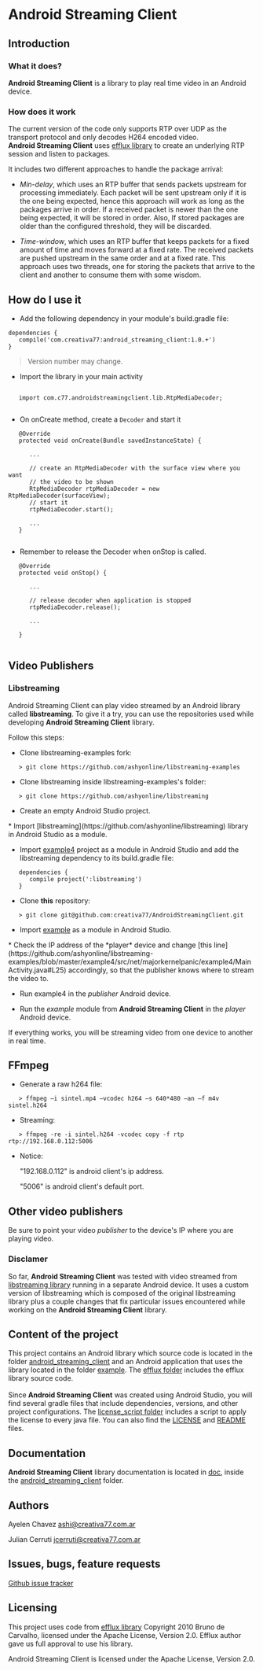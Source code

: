 # Android Streaming Client

## Introduction

### What it does?

**Android Streaming Client** is a library to play real time video in an Android device. <br>

### How does it work

The current version of the code only supports RTP over UDP as the transport protocol and only decodes H264 encoded video. <br>
**Android Streaming Client** uses [efflux library](https://github.com/brunodecarvalho/efflux) to create an underlying RTP session and listen to packages. <br>

It includes two different approaches to handle the package arrival:

 * *Min-delay*, which uses an RTP buffer that sends packets upstream for 
processing immediately. Each packet will be sent upstream only if it is the one 
being expected, hence this approach will work as long as the packages arrive in 
order. If a received packet is newer than the one being expected, it will be 
stored in order. Also, If stored packages are older than the configured threshold, 
they will be discarded.

 * *Time-window*, which uses an RTP buffer that keeps packets for a fixed amount 
of time and moves forward at a fixed rate. The received packets are pushed 
upstream in the same order and at a fixed rate. This approach uses two threads, 
one for storing the packets that arrive to the client and another to consume 
them with some wisdom.

## How do I use it

* Add the following dependency in your module's build.gradle file:

```
dependencies {
   compile('com.creativa77:android_streaming_client:1.0.+')
}
```
> Version number may change.

* Import the library in your main activity

```

   import com.c77.androidstreamingclient.lib.RtpMediaDecoder;
   
```

* On onCreate method, create a `Decoder` and start it

```   
   @Override
   protected void onCreate(Bundle savedInstanceState) {

      ...
   
      // create an RtpMediaDecoder with the surface view where you want 
      // the video to be shown
      RtpMediaDecoder rtpMediaDecoder = new RtpMediaDecoder(surfaceView);   
      // start it
      rtpMediaDecoder.start();
      
      ...
   }
   
```

* Remember to release the Decoder when onStop is called.

```
   @Override
   protected void onStop() {
      
      ...
      
      // release decoder when application is stopped
      rtpMediaDecoder.release();
      
      ...
      
   }
   
```

## Video Publishers

### Libstreaming

Android Streaming Client can play video streamed by an Android library called 
**libstreaming**. To give it a try, you can use the repositories used while 
developing **Android Streaming Client** library. <br>

Follow this steps:

* Clone libstreaming-examples fork:

```
   > git clone https://github.com/ashyonline/libstreaming-examples
```

</p>

* Clone libstreaming inside libstreaming-examples's folder:

```
   > git clone https://github.com/ashyonline/libstreaming
```

</p>

* Create an empty Android Studio project.

</p>
* Import [libstreaming](https://github.com/ashyonline/libstreaming) library in Android Studio as a module.

</p>

* Import [example4](https://github.com/ashyonline/libstreaming-examples/tree/master/example4) project as a module in Android Studio and add the libstreaming dependency to its build.gradle file:<br>

```
   dependencies {
      compile project(':libstreaming')
   }
```

</p>

* Clone **this** repository:

```
   > git clone git@github.com:creativa77/AndroidStreamingClient.git
```

</p>

* Import [example](AndroidStreamingClient/tree/master/example) as a module in Android Studio.

</p>
* Check the IP address of the *player* device and change [this line](https://github.com/ashyonline/libstreaming-examples/blob/master/example4/src/net/majorkernelpanic/example4/MainActivity.java#L25) accordingly, so that the publisher knows where to stream the video to. 
</p>

* Run example4 in the *publisher* Android device.

</p>

* Run the *example* module from **Android Streaming Client** in the *player* Android device.
</p>

If everything works, you will be streaming video from one device to another in real time.

## FFmpeg
* Generate a raw h264 file:

```
   > ffmpeg –i sintel.mp4 –vcodec h264 –s 640*480 –an –f m4v sintel.h264
```

* Streaming:

```
   > ffmpeg -re -i sintel.h264 -vcodec copy -f rtp rtp://192.168.0.112:5006
```

* Notice:

    "192.168.0.112" is android client's ip address.

    "5006" is android client's default port.

## Other video publishers

Be sure to point your video *publisher* to the device's IP where you are playing 
video.

### Disclamer

So far, **Android Streaming Client** was tested with video streamed from 
[libstreaming library](https://github.com/fyhertz/libstreaming) running in a 
separate Android device. It uses a custom version of libstreaming which is 
composed of the original libstreaming library plus a couple changes that fix 
particular issues encountered while working on the **Android Streaming Client** 
library.<br>

## Content of the project

This project contains an Android library which source code is located in the 
folder [android_streaming_client](https://github.com/creativa77/AndroidStreamingClient/tree/master/android_streaming_client) and an Android application that uses the library 
located in the folder [example](https://github.com/creativa77/AndroidStreamingClient/tree/master/example). The [efflux folder](https://github.com/creativa77/AndroidStreamingClient/tree/master/efflux) includes the efflux library
source code. <br><br>
Since **Android Streaming Client** was created using Android Studio, you will find 
several gradle files that include dependencies, versions, and other project 
configurations. The [license_script folder](https://github.com/creativa77/AndroidStreamingClient/tree/master/license_script) includes a script to apply the license 
to every java file. You can also find the [LICENSE](https://github.com/creativa77/AndroidStreamingClient/blob/master/LICENCE) and [README](https://github.com/creativa77/AndroidStreamingClient/blob/master/README.md) files.

## Documentation

**Android Streaming Client** library documentation is located in [doc](https://github.com/creativa77/AndroidStreamingClient/tree/master/android_streaming_client/doc), 
inside the [android_streaming_client](AndroidStreamingClient/tree/master/android_streaming_client) folder.

## Authors

Ayelen Chavez <ashi@creativa77.com.ar>

Julian Cerruti <jcerruti@creativa77.com.ar>

## Issues, bugs, feature requests

[Github issue tracker](https://github.com/creativa77/AndroidStreamingClient/issues/new)

## Licensing

This project uses code from [efflux library](https://github.com/brunodecarvalho/efflux) Copyright 2010 Bruno de Carvalho, 
licensed under the Apache License, Version 2.0. Efflux author gave us full approval to use his library. <br>

Android Streaming Client is licensed under the Apache License, Version 2.0.
